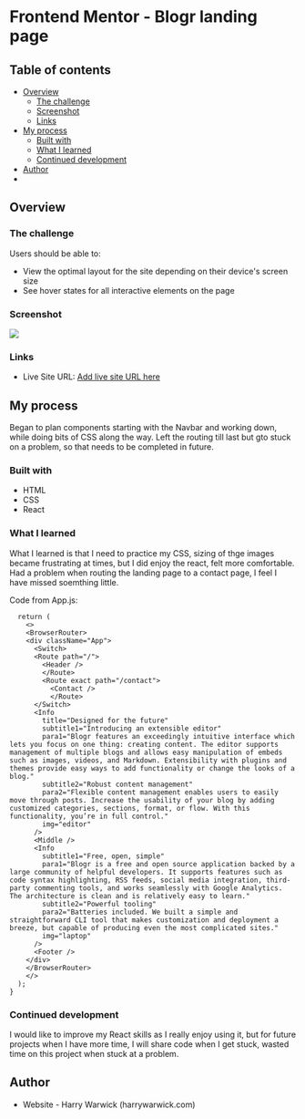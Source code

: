 # Frontend Mentor - Blogr landing page 


## Table of contents

- [Overview](#overview)
  - [The challenge](#the-challenge)
  - [Screenshot](#screenshot)
  - [Links](#links)
- [My process](#my-process)
  - [Built with](#built-with)
  - [What I learned](#what-i-learned)
  - [Continued development](#continued-development)
- [Author](#author)
- 
## Overview

### The challenge

Users should be able to:

- View the optimal layout for the site depending on their device's screen size
- See hover states for all interactive elements on the page

### Screenshot

<img src= "https://i.imgur.com/KyawKwK.png"  />

### Links

- Live Site URL: [Add live site URL here](https://your-live-site-url.com)

## My process

Began to plan components starting with the Navbar and working down, while doing bits of CSS along the way. Left the routing till last but gto stuck on a problem, so that needs to be completed in future.

### Built with

- HTML
- CSS
- React

### What I learned

What I learned is that I need to practice my CSS, sizing of thge images became frustrating at times, but I did enjoy the react, felt more comfortable. Had a problem when routing the landing page to a contact page, I feel I have missed soemthing little.

Code from App.js:

```function App() {
  return (
    <>
    <BrowserRouter>
    <div className="App">
      <Switch>
      <Route path="/">
        <Header />
        </Route>
        <Route exact path="/contact">
          <Contact />
          </Route>
      </Switch>
      <Info
        title="Designed for the future"
        subtitle1="Introducing an extensible editor"
        para1="Blogr features an exceedingly intuitive interface which lets you focus on one thing: creating content. The editor supports management of multiple blogs and allows easy manipulation of embeds such as images, videos, and Markdown. Extensibility with plugins and themes provide easy ways to add functionality or change the looks of a blog."
        subtitle2="Robust content management"
        para2="Flexible content management enables users to easily move through posts. Increase the usability of your blog by adding customized categories, sections, format, or flow. With this functionality, you’re in full control."
        img="editor"
      />
      <Middle />
      <Info
        subtitle1="Free, open, simple"
        para1="Blogr is a free and open source application backed by a large community of helpful developers. It supports features such as code syntax highlighting, RSS feeds, social media integration, third-party commenting tools, and works seamlessly with Google Analytics. The architecture is clean and is relatively easy to learn."
        subtitle2="Powerful tooling"
        para2="Batteries included. We built a simple and straightforward CLI tool that makes customization and deployment a breeze, but capable of producing even the most complicated sites."
        img="laptop"
      />
      <Footer />
    </div>
    </BrowserRouter>
    </>
  );
}
```

### Continued development

I would like to improve my React skills as I really enjoy using it, but for future projects when I have more time, I will share code when I get stuck, wasted time on this project when stuck at a problem.


## Author

- Website - Harry Warwick (harrywarwick.com)
